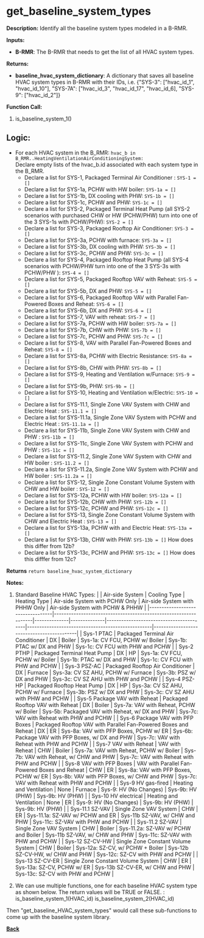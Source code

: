 
# get_baseline_system_types


**Description:**  Identify all the baseline system types modeled in a B-RMR.

**Inputs:**
- **B-RMR**: The B-RMR that needs to get the list of all HVAC system types.

**Returns:**  
- **baseline_hvac_system_dictionary**: A dictionary that saves all baseline HVAC system types in B-RMR with their IDs, i.e. {"SYS-3": ["hvac_id_1", "hvac_id_10"], "SYS-7A": ["hvac_id_3", "hvac_id_17", "hvac_id_6], "SYS-9": ["hvac_id_2"]}

**Function Call:** 
1. is_baseline_system_1()  


## Logic:  
- For each HVAC system in the B_RMR: `hvac_b in B_RMR..HeatingVentilationAirConditioningSystem:`    
    Declare empty lists of the hvac_b.id associated with each system type in the B_RMR. 
    - Declare a list for SYS-1, Packaged Terminal Air Conditioner : `SYS-1 = []`  
    - Declare a list for SYS-1a, PCHW with HW boiler: `SYS-1a = []` 
    - Declare a list for SYS-1b, DX cooling with PHW: `SYS-1b = []` 
    - Declare a list for SYS-1c, PCHW and PHW: `SYS-1c = []` 
    - Declare a list for SYS-2,  Packaged Terminal Heat Pump (all SYS-2 scenarios with purchased CHW or HW (PCHW/PHW) turn into one of the 3 SYS-1s with PCHW/PHW): `SYS-2 = []` 
    - Declare a list for SYS-3, Packaged Rooftop Air Conditioner: `SYS-3 = []`  
    - Declare a list for SYS-3a, PCHW with furnace: `SYS-3a = []`  
    - Declare a list for SYS-3b, DX cooling with PHW: `SYS-3b = []`  
    - Declare a list for SYS-3c, PCHW and PHW: `SYS-3c = []`  
    - Declare a list for SYS-4, Packaged Rooftop Heat Pump (all SYS-4 scenarios with PCHW/PHW turn into one of the 3 SYS-3s with PCHW/PHW ): `SYS-4 = []`  
    - Declare a list for SYS-5, Packaged Rooftop VAV with Reheat: `SYS-5 = []`  
    - Declare a list for SYS-5b, DX and PHW: `SYS-5 = []`  
    - Declare a list for SYS-6, Packaged Rooftop VAV with Parallel Fan-Powered Boxes and Reheat: `SYS-6 = []`  
    - Declare a list for SYS-6b, DX and PHW: `SYS-6 = []`  
    - Declare a list for SYS-7, VAV with reheat: `SYS-7 = []`  
    - Declare a list for SYS-7a, PCHW with HW boiler: `SYS-7a = []`  
    - Declare a list for SYS-7b, CHW with PHW: `SYS-7b = []`  
    - Declare a list for SYS-7c, PCHW and PHW: `SYS-7c = []`  
    - Declare a list for SYS-8, VAV with Parallel Fan-Powered Boxes and Reheat: `SYS-8 = []`  
    - Declare a list for SYS-8a, PCHW with Electric Resistance: `SYS-8a = []`  
    - Declare a list for SYS-8b, CHW with PHW: `SYS-8b = []`  
    - Declare a list for SYS-9, Heating and Ventilation w/Furnace: `SYS-9 = []`  
    - Declare a list for SYS-9b, PHW: `SYS-9b = []`  
    - Declare a list for SYS-10, Heating and Ventilation w/Electric: `SYS-10 = []`  
    - Declare a list for SYS-11.1, Single Zone VAV System with CHW and Electric Heat : `SYS-11.1 = []`  
    - Declare a list for SYS-11.1a, Single Zone VAV System with PCHW and Electric Heat : `SYS-11.1a = []`  
    - Declare a list for SYS-11b, Single Zone VAV System with CHW and PHW : `SYS-11b = []`  
    - Declare a list for SYS-11c, Single Zone VAV System with PCHW and PHW : `SYS-11c = []`  
    - Declare a list for SYS-11.2, Single Zone VAV System with CHW and HW boiler : `SYS-11.2 = []`  
    - Declare a list for SYS-11.2a, Single Zone VAV System with PCHW and HW boiler : `SYS-11.2a = []`  
    - Declare a list for SYS-12, Single Zone Constant Volume System with CHW and HW boiler : `SYS-12 = []`  
    - Declare a list for SYS-12a, PCHW with HW boiler: `SYS-12a = []`  
    - Declare a list for SYS-12b, CHW with PHW: `SYS-12b = []`  
    - Declare a list for SYS-12c, PCHW and PHW: `SYS-12c = []`  
    - Declare a list for SYS-13, Single Zone Constant Volume System with CHW and Electric Heat : `SYS-13 = []`  
    - Declare a list for SYS-13a, PCHW with and Electric Heat: `SYS-13a = []`  
    - Declare a list for SYS-13b, CHW with PHW: `SYS-13b = []`  How does this differ from 12b?
    - Declare a list for SYS-13c, PCHW and PHW: `SYS-13c = []`  How does this difffer from 12c?


**Returns** `return baseline_hvac_system_dictionary`  

**Notes:**


1. Standard Baseline HVAC Types:
|                                  | Air-side System                                                 | Cooling Type | Heating Type | Air-side System with PCHW Only          | Air-side System with PHHW Only                    | Air-side System with PCHW & PHHW          |
|----------------------------------|-----------------------------------------------------------------|--------------|--------------|-----------------------------------------|---------------------------------------------------|-------------------------------------------|
| Sys-1 PTAC                       | Packaged Terminal Air Conditioner                               | DX           | Boiler       | Sys-1a: CV FCU, PCHW w/ Boiler          | Sys-1b: PTAC w/ DX and PHW                        | Sys-1c: CV FCU with PHW and PCHW          |
| Sys-2 PTHP                       | Packaged Terminal Heat Pump                                     | DX           | HP           | Sys-1a: CV FCU, PCHW w/ Boiler          | Sys-1b: PTAC w/ DX and PHW                        | Sys-1c: CV FCU with PHW and PCHW          |
| Sys-3 PSZ-AC                     | Packaged Rooftop Air Conditioner                                | DX           | Furnace      | Sys-3a: CV SZ AHU, PCHW w/ Furnace      | Sys-3b: PSZ w/ DX and PHW                         | Sys-3c: CV SZ AHU with PHW and PCHW       |
| Sys-4 PSZ-HP                     | Packaged Rooftop Heat Pump                                      | DX           | HP           | Sys-3a: CV SZ AHU, PCHW w/ Furnace      | Sys-3b: PSZ w/ DX and PHW                         | Sys-3c: CV SZ AHU with PHW and PCHW       |
| Sys-5 Package VAV with Reheat    | Packaged Rooftop VAV with Reheat                                | DX           | Boiler       | Sys-7a: VAV with Reheat, PCHW w/ Boiler | Sys-5b: Packaged VAV with Reheat, w/ DX and PHW   | Sys-7c: VAV with Reheat with PHW and PCHW |
| Sys-6 Package VAV with PFP Boxes | Packaged Rooftop VAV with Parallel Fan-Powered Boxes and Reheat | DX           | ER           | Sys-8a: VAV with PFP Boxes, PCHW w/ ER  | Sys-6b: Package VAV with PFP Boxes, w/ DX and PHW | Sys-7c: VAV with Reheat with PHW and PCHW |
| Sys-7 VAV with Reheat            | VAV with Reheat                                                 | CHW          | Boiler       | Sys-7a: VAV with Reheat, PCHW w/ Boiler | Sys-7b: VAV with Reheat, w/ CHW and PHW           | Sys-7c: VAV with Reheat with PHW and PCHW |
| Sys-8 VAV with PFP Boxes         | VAV with Parallel Fan-Powered Boxes and Reheat                  | CHW          | ER           | Sys-8a: VAV with PFP Boxes, PCHW w/ ER  | Sys-8b: VAV with PFP Boxes, w/ CHW and PHW        | Sys-7c: VAV with Reheat with PHW and PCHW |
| Sys-9 HV gas-fired               | Heating and Ventilation                                         | None         | Furnace      | Sys-9: HV (No Changes)                  | Sys-9b: HV (PHW)                                  | Sys-9b: HV (PHW)                          |
| Sys-10 HV electrical             | Heating and Ventilation                                         | None         | ER           | Sys-9: HV (No Changes)                  | Sys-9b: HV (PHW)                                  | Sys-9b: HV (PHW)                          |
| Sys-11.1 SZ-VAV                    | Single Zone VAV System                                          | CHW          | ER | Sys-11.1a: SZ-VAV w/ PCHW and ER    | Sys-11b SZ-VAV, w/ CHW and PHW                    | Sys-11c: SZ-VAV with PHW and PCHW         |
| Sys-11.2 SZ-VAV                    | Single Zone VAV System                                          | CHW          | Boiler | Sys-11.2a: SZ-VAV w/ PCHW and Boiler    | Sys-11b SZ-VAV, w/ CHW and PHW                    | Sys-11c: SZ-VAV with PHW and PCHW         |
| Sys-12 SZ-CV-HW                  | Single Zone Constant Volume System                              | CHW          | Boiler       | Sys-12a: SZ-CV, w/ PCHW + Boiler        | Sys-12b SZ-CV-HW, w/ CHW and PHW                  | Sys-12c: SZ-CV with PHW and PCHW          |
| Sys-13 SZ-CV-ER                  | Single Zone Constant Volume System                              | CHW          | ER           | Sys-13a: SZ-CV, PCHW w/ ER              | Sys-13b SZ-CV-ER, w/ CHW and PHW                  | Sys-13c: SZ-CV with PHW and PCHW          |


2. We can use multiple functions, one for each baseline HVAC system type as shown below. The return values will be TRUE or FALSE. :
is_baseline_system_1(HVAC_id)
is_baseline_system_2(HVAC_id)

Then "get_baseline_HVAC_system_types" would call these sub-functions to come up with the baseline system library.


**[Back](../_toc.md)**